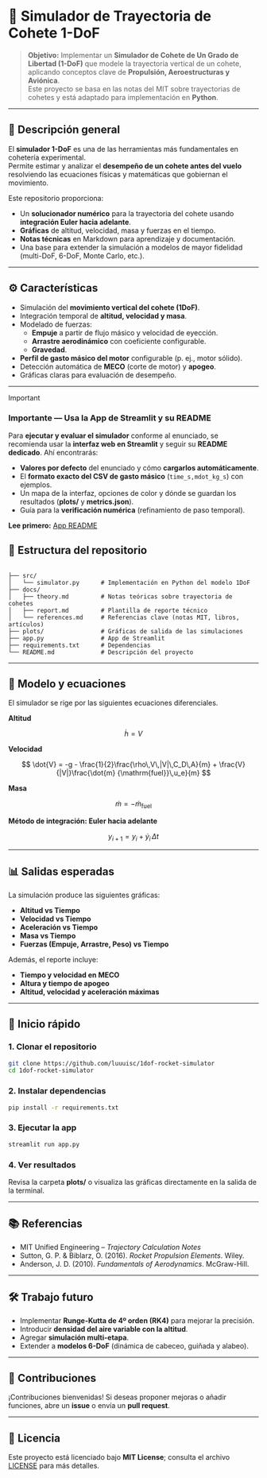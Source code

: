 # 🚀 Simulador de Trayectoria de Cohete 1-DoF

> **Objetivo:** Implementar un **Simulador de Cohete de Un Grado de Libertad (1-DoF)** que modele la trayectoria vertical de un cohete, aplicando conceptos clave de **Propulsión, Aeroestructuras y Aviónica**.  
> Este proyecto se basa en las notas del MIT sobre trayectorias de cohetes y está adaptado para implementación en **Python**.

---

## 📖 Descripción general

El **simulador 1-DoF** es una de las herramientas más fundamentales en cohetería experimental.  
Permite estimar y analizar el **desempeño de un cohete antes del vuelo** resolviendo las ecuaciones físicas y matemáticas que gobiernan el movimiento.

Este repositorio proporciona:
- Un **solucionador numérico** para la trayectoria del cohete usando **integración Euler hacia adelante**.
- **Gráficas** de altitud, velocidad, masa y fuerzas en el tiempo.
- **Notas técnicas** en Markdown para aprendizaje y documentación.
- Una base para extender la simulación a modelos de mayor fidelidad (multi-DoF, 6-DoF, Monte Carlo, etc.).

---

## ⚙️ Características

- Simulación del **movimiento vertical del cohete (1DoF)**.  
- Integración temporal de **altitud, velocidad y masa**.  
- Modelado de fuerzas:
  - **Empuje** a partir de flujo másico y velocidad de eyección.  
  - **Arrastre aerodinámico** con coeficiente configurable.  
  - **Gravedad**.  
- **Perfil de gasto másico del motor** configurable (p. ej., motor sólido).  
- Detección automática de **MECO** (corte de motor) y **apogeo**.  
- Gráficas claras para evaluación de desempeño.  

---

> [!IMPORTANT]
> ### Importante — Usa la App de Streamlit y su README
>
> Para **ejecutar y evaluar el simulador** conforme al enunciado, se recomienda usar la **interfaz web en Streamlit** y seguir su **README dedicado**. Ahí encontrarás:
> - **Valores por defecto** del enunciado y cómo **cargarlos automáticamente**.
> - El **formato exacto del CSV de gasto másico** (`time_s,mdot_kg_s`) con ejemplos.
> - Un mapa de la interfaz, opciones de color y dónde se guardan los resultados (**plots/** y **metrics.json**).
> - Guía para la **verificación numérica** (refinamiento de paso temporal).
>
> **Lee primero:** [App README](APP.md)

## 📂 Estructura del repositorio

```

├── src/
│   └── simulator.py      # Implementación en Python del modelo 1DoF
├── docs/
│   ├── theory.md         # Notas teóricas sobre trayectoria de cohetes
│   ├── report.md         # Plantilla de reporte técnico
│   └── references.md     # Referencias clave (notas MIT, libros, artículos)
├── plots/                # Gráficas de salida de las simulaciones
├── app.py                # App de Streamlit
├── requirements.txt      # Dependencias
└── README.md             # Descripción del proyecto

```

---

## 🧮 Modelo y ecuaciones

El simulador se rige por las siguientes ecuaciones diferenciales.

**Altitud**

$$
\dot{h} = V
$$

**Velocidad**

$$
\dot{V} = -g - \frac{1}{2}\frac{\rho\,V\,|V|\,C_D\,A}{m} + \frac{V}{|V|}\frac{\dot{m} {\mathrm{fuel}}\,u_e}{m}
$$

**Masa**

$$
\dot{m} = -\dot{m}_{\mathrm{fuel}}
$$

**Método de integración: Euler hacia adelante**

$$
y_{i+1} = y_i + \dot{y}_i\,\Delta t
$$



---

## 📊 Salidas esperadas

La simulación produce las siguientes gráficas:

- **Altitud vs Tiempo**  
- **Velocidad vs Tiempo**  
- **Aceleración vs Tiempo**  
- **Masa vs Tiempo**  
- **Fuerzas (Empuje, Arrastre, Peso) vs Tiempo**

Además, el reporte incluye:
- **Tiempo y velocidad en MECO**  
- **Altura y tiempo de apogeo**  
- **Altitud, velocidad y aceleración máximas**  

---

## 🚀 Inicio rápido

### 1. Clonar el repositorio
```bash
git clone https://github.com/luuuisc/1dof-rocket-simulator 
cd 1dof-rocket-simulator
````

### 2. Instalar dependencias

```bash
pip install -r requirements.txt
```

### 3. Ejecutar la app

```bash
streamlit run app.py
```

### 4. Ver resultados

Revisa la carpeta **plots/** o visualiza las gráficas directamente en la salida de la terminal.

---

## 📚 Referencias

* MIT Unified Engineering – *Trajectory Calculation Notes*
* Sutton, G. P. & Biblarz, O. (2016). *Rocket Propulsion Elements*. Wiley.
* Anderson, J. D. (2010). *Fundamentals of Aerodynamics*. McGraw-Hill.

---

## 🛠️ Trabajo futuro

* Implementar **Runge-Kutta de 4º orden (RK4)** para mejorar la precisión.
* Introducir **densidad del aire variable con la altitud**.
* Agregar **simulación multi-etapa**.
* Extender a **modelos 6-DoF** (dinámica de cabeceo, guiñada y alabeo).

---

## 🤝 Contribuciones

¡Contribuciones bienvenidas!
Si deseas proponer mejoras o añadir funciones, abre un **issue** o envía un **pull request**.

---

## 📜 Licencia

Este proyecto está licenciado bajo **MIT License**; consulta el archivo [LICENSE](LICENSE) para más detalles.

